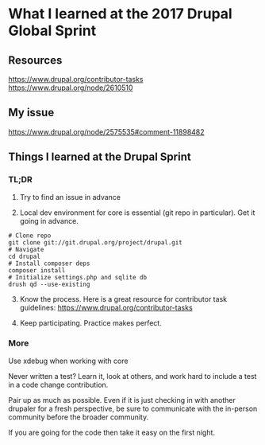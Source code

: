 # What I learned at the 2017 Drupal Global Sprint

## Resources

https://www.drupal.org/contributor-tasks
https://www.drupal.org/node/2610510

## My issue

https://www.drupal.org/node/2575535#comment-11898482

## Things I learned at the Drupal Sprint

### TL;DR

1. Try to find an issue in advance

2. Local dev environment for core is essential (git repo in particular). Get it going in advance.

```
# Clone repo
git clone git://git.drupal.org/project/drupal.git
# Navigate 
cd drupal
# Install composer deps
composer install
# Initialize settings.php and sqlite db
drush qd --use-existing
```

3. Know the process. Here is a great resource for contributor task guidelines: https://www.drupal.org/contributor-tasks

4. Keep participating. Practice makes perfect.

### More

Use xdebug when working with core

Never written a test? Learn it, look at others, and work hard to include a test in a code change contribution.

Pair up as much as possible. Even if it is just checking in with another drupaler for a fresh perspective, be sure to communicate with the in-person community before the broader community.

If you are going for the code then take it easy on the first night.
